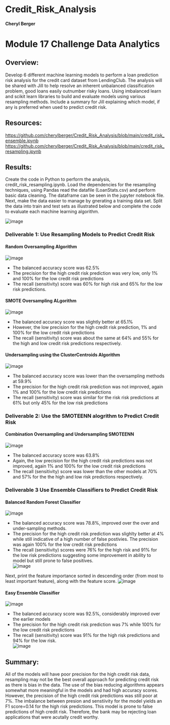 # Credit_Risk_Analysis
#### Cheryl Berger
# Module 17 Challenge Data Analytics

## Overview:
Develop 6 different machine learning models to perform a loan prediction risk analysis for the credit card dataset from LendingClub.  The analysis will be shared with Jill to help resolve an inherent unbalanced classification problem, good loans easily outnumber risky loans. Using imbalanced learn and scikit learn libraries to build and evaluate models using various resampling methods.  Include a summary for Jill explaining which model, if any is preferred when used to predict credit risk. 

## Resources: 
https://github.com/cherylberger/Credit_Risk_Analysis/blob/main/credit_risk_ensemble.ipynb
https://github.com/cherylberger/Credit_Risk_Analysis/blob/main/credit_risk_resampling.ipynb
## Results: 

Create the code in Python to perform the analysis, credit_risk_resampling.ipynb.  Load the dependencies for the resampling techniques, using Pandas read the datafile (LoanStats.csv) and perform basic data cleaning. The dataframe can be seen in the jupyter notebook file. Next, make the data easier to manage by gnerating a training data set. Split the data into train and test sets as illustrated below and complete the code to evaluate each machine learning algorithm. 

![image](https://user-images.githubusercontent.com/94234511/160216200-5d0fc40d-13bd-4c89-92ff-2ba41dbe6941.png)

### Deliverable 1: Use Resampling Models to Predict Credit Risk 

#### Random Oversampling Algorithm
![image](https://user-images.githubusercontent.com/94234511/160216021-efe16d32-8d46-477d-a96a-51792ebe859a.png)
 * The balanced accuracy score was 62.5%
 * The precision for the high credit risk prediction was very low, only 1% and 100% for the low credit risk predictions 
 * The recall (sensitivity) score was 60% for high risk and 65% for the low risk predictions.  

#### SMOTE Oversampling ALgorithm
![image](https://user-images.githubusercontent.com/94234511/160216057-aff0db8f-1386-42c1-b241-7bb23206d159.png)
  * The balanced accuracy score was slightly better at 65.1% 
  * However, the low precision for the high credit risk prediction, 1% and 100% for the low credit risk predictions 
  * The recall (sensitivity) score was about the same at 64% and 55% for the high and low credit risk predictions respectively.

#### Undersampling using the ClusterCentroids Algorithm
![image](https://user-images.githubusercontent.com/94234511/160216099-06fab599-9b64-4003-a182-fa46f02a13b2.png)
  * The balanced accuracy score was lower than the oversampling methods at 59.9%
  * The precision for the high credit risk prediction was not improved, again 1% and 100% for the low credit risk predictions 
  * The recall (sensitivity) score was similar for the risk risk predictions at 61% but only 45% for the low risk predictions


### Deliverable 2: Use the SMOTEENN alogrithm to Predict Credit Risk

#### Combination Oversampling and Undersampling SMOTEENN
![image](https://user-images.githubusercontent.com/94234511/160216149-e5269f80-3355-4336-913a-ab283e6b0a06.png)
  * The balanced accuracy score was 63.8%
  * Again, the low precision for the high credit risk predictions was not improved, again 1% and 100% for the low credit risk predictions 
  * The recall (sensitivity) score was lower than the other models at 70% and 57% for the the high and low risk predictions respectively. 

### Deliverable 3 Use Ensemble Classifiers to Predict Credit Risk

#### Balanced Random Forest Classifier
![image](https://user-images.githubusercontent.com/94234511/160216351-a9a8fde6-2b74-4029-8dc4-ebef800fb4b6.png)
 * The balanced accuracy score was 78.8%, improved over the over and under-sampling methods. 
 * The precision for the high credit risk prediction was slighlty better at 4% while still indicative of a high number of false postivies.  The precision was again 100% for the low credit risk predictions 
 * The recall (sensitivity) scores were 76% for the high risk and 91% for the low risk predictions suggesting some improvement in ability to model but still prone to false positives.  
![image](https://user-images.githubusercontent.com/94234511/160218234-85ad49da-aeb3-4b39-bdb2-59c33df6af00.png)

Next, print the feature importance sorted in descending order (from most to least important feature), along with the feature score.
![image](https://user-images.githubusercontent.com/94234511/160216377-f64e35ad-dbe4-44c8-8910-c481499006f0.png)

#### Easy Ensemble Classifier
![image](https://user-images.githubusercontent.com/94234511/160216453-0715a814-1872-4c0a-82c5-ce01aa675b81.png)
 * The balanced accuracy score was 92.5%, considerably improved over the earlier models
 * The precision for the high credit risk prediction was 7% while 100% for the low credit risk predictions 
 * The recall (sensitivity) score was 91% for the high risk predictions and 94% for the low risk.  
![image](https://user-images.githubusercontent.com/94234511/160218256-3f80d4df-712f-45b4-b309-cee297333f22.png)

## Summary:

All of the models will have poor precision for the high credit risk data, resampling may not be the best overall approach for predicting credit risk as there is bias in the data.  The use of the bias reducing algorithms appears somewhat more meaningful in the models and had high accuracy scores.  However, the precision of the high credit risk predictions was still poor at 7%.  The imbalance between presion and senstiivity for the model yields an F1 score=0.14 for the high risk predictions.  This model is prone to false predictions of high credit risk.  Therefore, the bank may be rejecting loan applications that were acutally credit worthy.     

